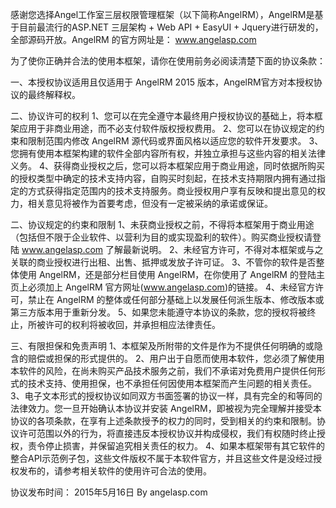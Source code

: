    感谢您选择Angel工作室三层权限管理框架（以下简称AngelRM），AngelRM是基于目前最流行的ASP.NET 三层架构 + Web API + EasyUI + Jquery进行研发的，全部源码开放。AngelRM 的官方网址是： www.angelasp.com

为了使你正确并合法的使用本框架，请你在使用前务必阅读清楚下面的协议条款：

一、本授权协议适用且仅适用于 AngelRM 2015 版本，AngelRM官方对本授权协议的最终解释权。 

二、协议许可的权利 
1、您可以在完全遵守本最终用户授权协议的基础上，将本框架应用于非商业用途，而不必支付软件版权授权费用。 
2、您可以在协议规定的约束和限制范围内修改 AngelRM 源代码或界面风格以适应您的软件开发要求。 
3、您拥有使用本框架构建的软件全部内容所有权，并独立承担与这些内容的相关法律义务。 
4、获得商业授权之后，您可以将本框架应用于商业用途，同时依据所购买的授权类型中确定的技术支持内容，自购买时刻起，在技术支持期限内拥有通过指定的方式获得指定范围内的技术支持服务。商业授权用户享有反映和提出意见的权力，相关意见将被作为首要考虑，但没有一定被采纳的承诺或保证。 

二、协议规定的约束和限制 
1、未获商业授权之前，不得将本框架用于商业用途（包括但不限于企业软件、以营利为目的或实现盈利的软件）。购买商业授权请登陆 www.angelasp.com 了解最新说明。 
2、未经官方许可，不得对本框架或与之关联的商业授权进行出租、出售、抵押或发放子许可证。 
3、不管你的软件是否整体使用 AngelRM，还是部分栏目使用 AngelRM，在你使用了 AngelRM 的登陆主页上必须加上 AngelRM 官方网址(www.angelasp.com)的链接。 
4、未经官方许可，禁止在 AngelRM 的整体或任何部分基础上以发展任何派生版本、修改版本或第三方版本用于重新分发。 
5、如果您未能遵守本协议的条款，您的授权将被终止，所被许可的权利将被收回，并承担相应法律责任。 

三、有限担保和免责声明 
1、本框架及所附带的文件是作为不提供任何明确的或隐含的赔偿或担保的形式提供的。 
2、用户出于自愿而使用本软件，您必须了解使用本软件的风险，在尚未购买产品技术服务之前，我们不承诺对免费用户提供任何形式的技术支持、使用担保，也不承担任何因使用本框架而产生问题的相关责任。 
3、电子文本形式的授权协议如同双方书面签署的协议一样，具有完全的和等同的法律效力。您一旦开始确认本协议并安装 AngelRM，即被视为完全理解并接受本协议的各项条款，在享有上述条款授予的权力的同时，受到相关的约束和限制。协议许可范围以外的行为，将直接违反本授权协议并构成侵权，我们有权随时终止授权，责令停止损害，并保留追究相关责任的权力。 
4、如果本框架带有其它软件的整合API示范例子包，这些文件版权不属于本软件官方，并且这些文件是没经过授权发布的，请参考相关软件的使用许可合法的使用。

协议发布时间： 2015年5月16日 By angelasp.com
